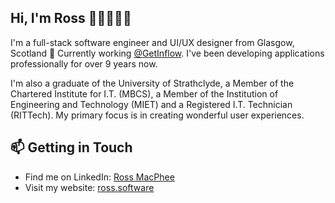 ## Hi, I'm Ross 👋🏻👨🏻‍💻

I'm a full-stack software engineer and UI/UX designer from Glasgow, Scotland 🏴󠁧󠁢󠁳󠁣󠁴󠁿 Currently working [@GetInflow](https://github.com/GetInflow). I've been developing applications professionally for over 9 years now.

I'm also a graduate of the University of Strathclyde, a Member of the Chartered Institute for I.T. (MBCS), a Member of the Institution of Engineering and Technology (MIET) and a Registered I.T. Technician (RITTech). My primary focus is in creating wonderful user experiences.

## 📫 Getting in Touch
- Find me on LinkedIn: [Ross MacPhee](https://www.linkedin.com/in/ross-macphee/)
- Visit my website: [ross.software](https://ross.software/)

